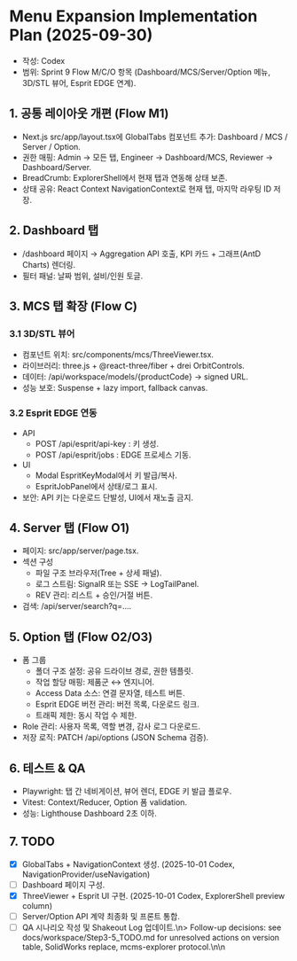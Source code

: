# Menu Expansion Implementation Plan (2025-09-30)
- 작성: Codex
- 범위: Sprint 9 Flow M/C/O 항목 (Dashboard/MCS/Server/Option 메뉴, 3D/STL 뷰어, Esprit EDGE 연계).

## 1. 공통 레이아웃 개편 (Flow M1)
- Next.js src/app/layout.tsx에 GlobalTabs 컴포넌트 추가: Dashboard / MCS / Server / Option.
- 권한 매핑: Admin → 모든 탭, Engineer → Dashboard/MCS, Reviewer → Dashboard/Server.
- BreadCrumb: ExplorerShell에서 현재 탭과 연동해 상태 보존.
- 상태 공유: React Context NavigationContext로 현재 탭, 마지막 라우팅 ID 저장.

## 2. Dashboard 탭
- /dashboard 페이지 → Aggregation API 호출, KPI 카드 + 그래프(AntD Charts) 렌더링.
- 필터 패널: 날짜 범위, 설비/인원 토글.

## 3. MCS 탭 확장 (Flow C)
### 3.1 3D/STL 뷰어
- 컴포넌트 위치: src/components/mcs/ThreeViewer.tsx.
- 라이브러리: three.js + @react-three/fiber + drei OrbitControls.
- 데이터: /api/workspace/models/{productCode} → signed URL.
- 성능 보호: Suspense + lazy import, fallback canvas.

### 3.2 Esprit EDGE 연동
- API
  - POST /api/esprit/api-key : 키 생성.
  - POST /api/esprit/jobs : EDGE 프로세스 기동.
- UI
  - Modal EspritKeyModal에서 키 발급/복사.
  - EspritJobPanel에서 상태/로그 표시.
- 보안: API 키는 다운로드 단발성, UI에서 재노출 금지.

## 4. Server 탭 (Flow O1)
- 페이지: src/app/server/page.tsx.
- 섹션 구성
  - 파일 구조 브라우저(Tree + 상세 패널).
  - 로그 스트림: SignalR 또는 SSE → LogTailPanel.
  - REV 관리: 리스트 + 승인/거절 버튼.
- 검색: /api/server/search?q=....

## 5. Option 탭 (Flow O2/O3)
- 폼 그룹
  - 폴더 구조 설정: 공유 드라이브 경로, 권한 템플릿.
  - 작업 할당 매핑: 제품군 ↔ 엔지니어.
  - Access Data 소스: 연결 문자열, 테스트 버튼.
  - Esprit EDGE 버전 관리: 버전 목록, 다운로드 링크.
  - 트래픽 제한: 동시 작업 수 제한.
- Role 관리: 사용자 목록, 역할 변경, 감사 로그 다운로드.
- 저장 로직: PATCH /api/options (JSON Schema 검증).

## 6. 테스트 & QA
- Playwright: 탭 간 네비게이션, 뷰어 렌더, EDGE 키 발급 플로우.
- Vitest: Context/Reducer, Option 폼 validation.
- 성능: Lighthouse Dashboard 2초 이하.

## 7. TODO
- [x] GlobalTabs + NavigationContext 생성. (2025-10-01 Codex, NavigationProvider/useNavigation)
- [ ] Dashboard 페이지 구성.
- [x] ThreeViewer + Esprit UI 구현. (2025-10-01 Codex, ExplorerShell preview column)
- [ ] Server/Option API 계약 최종화 및 프론트 통합.
- [ ] QA 시나리오 작성 및 Shakeout Log 업데이트.\n> Follow-up decisions: see docs/workspace/Step3-5_TODO.md for unresolved actions on version table, SolidWorks replace, mcms-explorer protocol.\n\n
